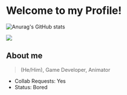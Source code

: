 # Welcome to my Profile!

![Anurag's GitHub stats](https://github-readme-stats.vercel.app/api?username=lgm-productions\&bg_color=30,e96443,904e95\&title_color=fff\&text_color=fff)

![](https://komarev.com/ghpvc/?username=lgm-productions&color=yellow)

## About me
> (He/Him), Game Developer, Animator

- Collab Requests: Yes
- Status: Bored
